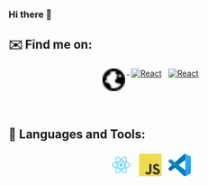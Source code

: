 ### Hi there 👋

<!--
**Mirali-01/Mirali-01** is a ✨ _special_ ✨ repository because its `README.md` (this file) appears on your GitHub profile.

Here are some ideas to get you started:

- 🔭 I’m currently working on ...
- 🌱 I’m currently learning ...
- 👯 I’m looking to collaborate on ...
- 🤔 I’m looking for help with ...
- 💬 Ask me about ...
- 📫 How to reach me: ...
- 😄 Pronouns: ...
- ⚡ Fun fact: ...
-->
## ✉️ Find me on:


<p align="center">
 <a href="" target="_blank" rel="noopener noreferrer"> <img src="https://raw.githubusercontent.com/iconic/open-iconic/master/svg/globe.svg" alt="React" height="40" style="vertical-align:top; margin:4px"> </a>
 <a href="https://www.linkedin.com/in/mir-mali/" target="_blank" rel="noopener noreferrer"> <img src="https://cdn.jsdelivr.net/npm/simple-icons@v3/icons/linkedin.svg" alt="React" height="40" style="vertical-align:top; margin:4px"></a>
 <a href="mailto:mir.m.ali01@gmail.com"> <img src="https://cdn.jsdelivr.net/npm/simple-icons@v3/icons/gmail.svg" alt="React" height="40" style="vertical-align:top; margin:4px"></a>
</p>

<br />

## 🧰 Languages and Tools:
<p align="center">
<img src="https://raw.githubusercontent.com/github/explore/80688e429a7d4ef2fca1e82350fe8e3517d3494d/topics/react/react.png" alt="React" height="40" style="vertical-align:top; margin:4px">
<img src="https://raw.githubusercontent.com/github/explore/80688e429a7d4ef2fca1e82350fe8e3517d3494d/topics/javascript/javascript.png" alt="Javascript" height="40" style="vertical-align:top; margin:4px">
<img src="https://raw.githubusercontent.com/github/explore/80688e429a7d4ef2fca1e82350fe8e3517d3494d/topics/visual-studio-code/visual-studio-code.png" alt="VS Code" height="40" style="vertical-align:top; margin:4px">
</p>
